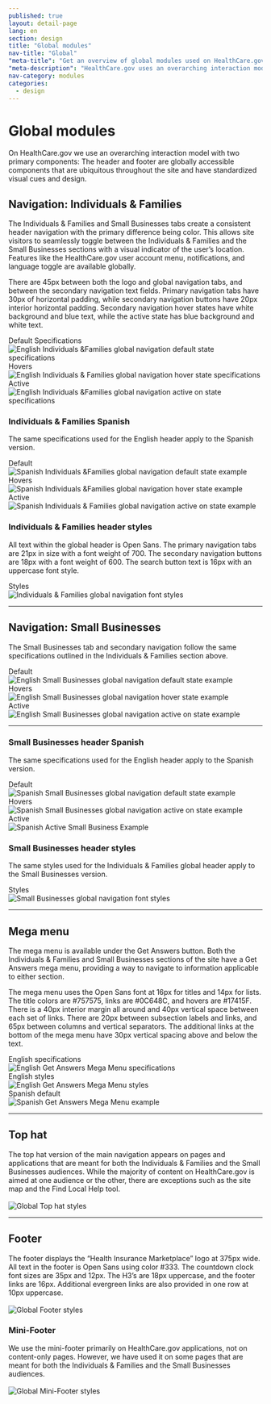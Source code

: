 ```yaml
---
published: true
layout: detail-page
lang: en
section: design
title: "Global modules"
nav-title: "Global"
"meta-title": "Get an overview of global modules used on HealthCare.gov"
"meta-description": "HealthCare.gov uses an overarching interaction model with two primary components: The Header and Footer are globally accessible components that are ubiquitous throughout the site and have standardized visual cues and design."
nav-category: modules
categories:
  - design
---
```


# Global modules

<div class="intro">
On HealthCare.gov we use an overarching interaction model with two primary components: The header and footer are globally accessible components that are ubiquitous throughout the site and have standardized visual cues and design.
</div>

<div class="hr"></div>

## Navigation: Individuals &amp; Families

The Individuals & Families and Small Businesses tabs create a consistent header navigation with the primary difference being color. This allows site visitors to seamlessly toggle between the Individuals & Families and the Small Businesses sections with a visual indicator of the user’s location. Features like the HealthCare.gov user account menu, notifications, and language toggle are available globally.

There are 45px between both the logo and global navigation tabs, and between the secondary navigation text fields. Primary navigation tabs have 30px of horizontal padding, while secondary navigation buttons have 20px interior horizontal padding. Secondary navigation hover states have white background and blue text, while the active state has blue background and white text.


<div class="caption">Default Specifications</div>
<img class="full" src="{{site.baseurl}}/images/design/modules/global/1_Default.png" alt="English Individuals &Families global navigation default state specifications"/>

<div class="caption">Hovers</div>
<img class="full" src="{{site.baseurl}}/images/design/modules/global/2_Hovers.png" alt="English Individuals & Families global navigation hover state specifications"/>

<div class="caption">Active</div>
<img class="full" src="{{site.baseurl}}/images/design/modules/global/3_Active.png" alt="English Individuals &Families global navigation active on state specifications"/>

### Individuals &amp; Families Spanish
The same specifications used for the English  header apply to the Spanish version.

<div class="caption">Default</div>
<img class="full" src="{{site.baseurl}}/images/design/modules/global/4_SpanishDefault.png" alt="Spanish Individuals &Families global navigation default state example"/>

<div class="caption">Hovers</div>
<img class="full" src="{{site.baseurl}}/images/design/modules/global/5_SpanishHovers.png" alt="Spanish Individuals &Families global navigation hover state example"/>

<div class="caption">Active</div>
<img class="full" src="{{site.baseurl}}/images/design/modules/global/6_SpanishActive.png" alt="Spanish Individuals & Families global navigation active on state example"/>

### Individuals &amp; Families header styles
All text within the global header is Open Sans. The primary navigation tabs are 21px in size with a font weight of 700. The secondary navigation buttons are 18px with a font weight of 600. The search button text is 16px with an uppercase font style.

<div class="caption">Styles</div>
<img class="full" src="{{site.baseurl}}/images/design/modules/global/7_Styles.png" alt="Individuals & Families global navigation font styles"/>

<hr>

## Navigation: Small Businesses

The Small Businesses tab and secondary navigation follow the same specifications outlined in the Individuals & Families section above.

<div class="caption">Default</div>
<img class="full" src="{{site.baseurl}}/images/design/modules/global/8_SBDefault.png" alt="English Small Businesses global navigation default state example"/>

<div class="caption">Hovers</div>
<img class="full" src="{{site.baseurl}}/images/design/modules/global/9_SBHovers.png" alt="English Small Businesses global navigation hover state example"/>

<div class="caption">Active</div>
<img class="full" src="{{site.baseurl}}/images/design/modules/global/10_SBActive.png" alt="English Small Businesses global navigation active on state example"/>

<hr>

### Small Businesses header Spanish
The same specifications used for the English header apply to the Spanish version.

<div class="caption">Default</div>
<img class="full" src="{{site.baseurl}}/images/design/modules/global/11_SpanishDefault.png" alt="Spanish Small Businesses global navigation default state example"/>

<div class="caption">Hovers</div>
<img class="full" src="{{site.baseurl}}/images/design/modules/global/12_SpanishHovers.png" alt="Spanish Small Businesses global navigation active on state example"/>

<div class="caption">Active</div>
<img class="full" src="{{site.baseurl}}/images/design/modules/global/13_SpanishActive.png" alt="Spanish Active Small Business Example"/>

### Small Businesses header styles
The same styles used for the Individuals & Families global header apply to the Small Businesses version.

<div class="caption">Styles</div>
<img class="full" src="{{site.baseurl}}/images/design/modules/global/14_SBHeader.png" alt="Small Businesses global navigation font styles"/>

<hr>

## Mega menu

The mega menu is available under the Get Answers button. Both the Individuals & Families and Small Businesses sections of the site have a Get Answers mega menu, providing a way to navigate to information applicable to either section. 

The mega menu uses the Open Sans font at 16px for titles and 14px for lists. The title colors are #757575, links are #0C648C, and hovers are #17415F. There is a 40px interior margin all around and 40px vertical space between each set of links. There are 20px between subsection labels and links, and 65px between columns and vertical separators. The additional links at the bottom of the mega menu have 30px vertical spacing above and below the text.
<div class="caption">English specifications</div>
<img class="full" src="{{site.baseurl}}/images/design/modules/global/15_MegaSpecs.png" alt="English Get Answers Mega Menu specifications"/>

<div class="caption">English styles</div>
<img class="full" src="{{site.baseurl}}/images/design/modules/global/16_MegaStyles.png" alt="English Get Answers Mega Menu styles"/>

<div class="caption">Spanish default</div>
<img class="full" src="{{site.baseurl}}/images/design/modules/global/17_SpanishDefault.png" alt="Spanish Get Answers Mega Menu example"/>

<hr>

## Top hat
The top hat version of the main navigation appears on pages and applications that are meant for both the Individuals & Families and the Small Businesses audiences. While the majority of content on HealthCare.gov is aimed at one audience or the other, there are exceptions such as the site map and the Find Local Help tool.
<br /><br />
<img class="full" src="{{site.baseurl}}/images/design/modules/global/19_TopHat.jpg" alt="Global Top hat styles"/>

<hr>

## Footer
The footer displays the “Health Insurance Marketplace” logo at 375px wide. All text in the footer is Open Sans using color #333. The countdown clock font sizes are 35px and 12px. The H3’s are 18px uppercase, and the footer links are 16px. Additional evergreen links are also provided in one row at 10px uppercase.
<br /><br />
<img class="full" src="{{site.baseurl}}/images/design/modules/global/18_Footer.png" alt="Global Footer styles"/>


### Mini-Footer
We use the mini-footer primarily on HealthCare.gov applications, not on content-only pages. However, we have used it on some pages that are meant for both the Individuals & Families and the Small Businesses audiences.
<br /><br />
<img class="full" src="{{site.baseurl}}/images/design/modules/global/MiniFooter.jpg" alt="Global Mini-Footer styles"/>
